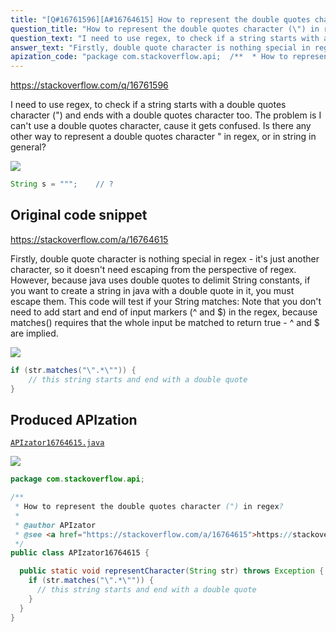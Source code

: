 ```yaml
---
title: "[Q#16761596][A#16764615] How to represent the double quotes character (\") in regex?"
question_title: "How to represent the double quotes character (\") in regex?"
question_text: "I need to use regex, to check if a string starts with a double quotes character (\") and ends with a double quotes character too. The problem is I can't use a double quotes character, cause it gets confused. Is there any other way to represent a double quotes character \" in regex, or in string in general?"
answer_text: "Firstly, double quote character is nothing special in regex - it's just another character, so it doesn't need escaping from the perspective of regex. However, because java uses double quotes to delimit String constants, if you want to create a string in java with a double quote in it, you must escape them. This code will test if your String matches: Note that you don't need to add start and end of input markers (^ and $) in the regex, because matches() requires that the whole input be matched to return true - ^ and $ are implied."
apization_code: "package com.stackoverflow.api;  /**  * How to represent the double quotes character (\") in regex?  *  * @author APIzator  * @see <a href=\"https://stackoverflow.com/a/16764615\">https://stackoverflow.com/a/16764615</a>  */ public class APIzator16764615 {    public static void representCharacter(String str) throws Exception {     if (str.matches(\"\\\".*\\\"\")) {       // this string starts and end with a double quote     }   } }"
---
```


https://stackoverflow.com/q/16761596

I need to use regex, to check if a string starts with a double quotes character (&quot;) and ends with a double quotes character too.
The problem is I can&#x27;t use a double quotes character, cause it gets confused. Is there any other way to represent a double quotes character &quot; in regex, or in string in general?


<div class="code-logo"><img src="/stackoverflow.png" /></div>

```java
String s = """;    // ?
```


## Original code snippet

https://stackoverflow.com/a/16764615

Firstly, double quote character is nothing special in regex - it&#x27;s just another character, so it doesn&#x27;t need escaping from the perspective of regex.
However, because java uses double quotes to delimit String constants, if you want to create a string in java with a double quote in it, you must escape them.
This code will test if your String matches:
Note that you don&#x27;t need to add start and end of input markers (^ and $) in the regex, because matches() requires that the whole input be matched to return true - ^ and $ are implied.

<div class="code-logo"><img src="/stackoverflow.png" /></div>

```java
if (str.matches("\".*\"")) {
    // this string starts and end with a double quote
}
```

## Produced APIzation

[`APIzator16764615.java`](https://github.com/pasqualesalza/apization/raw/main/data/search/APIzator16764615.java)

<div class="code-logo"><img src="/apizator.png" /></div>

```java
package com.stackoverflow.api;

/**
 * How to represent the double quotes character (") in regex?
 *
 * @author APIzator
 * @see <a href="https://stackoverflow.com/a/16764615">https://stackoverflow.com/a/16764615</a>
 */
public class APIzator16764615 {

  public static void representCharacter(String str) throws Exception {
    if (str.matches("\".*\"")) {
      // this string starts and end with a double quote
    }
  }
}

```